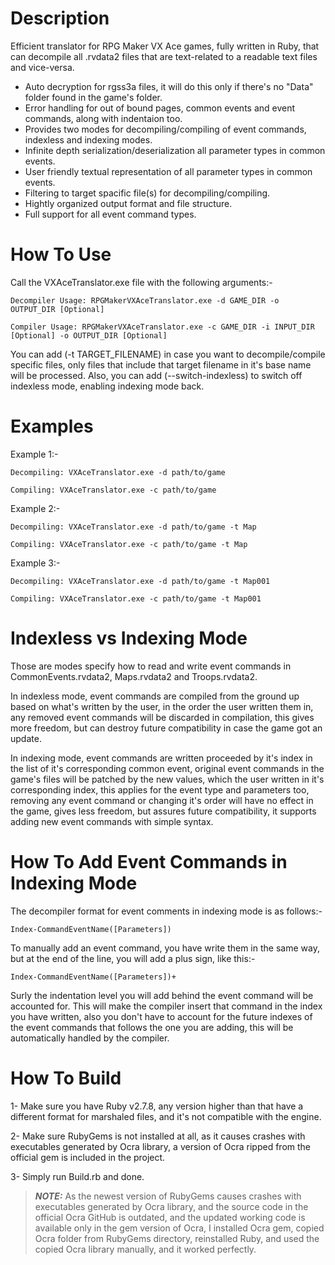 # Description
Efficient translator for RPG Maker VX Ace games, fully written in Ruby, that can decompile all .rvdata2 files that are text-related to a readable text files and vice-versa.

- Auto decryption for rgss3a files, it will do this only if there's no "Data" folder found in the game's folder.
- Error handling for out of bound pages, common events and event commands, along with indentaion too.
- Provides two modes for decompiling/compiling of event commands, indexless and indexing modes.
- Infinite depth serialization/deserialization all parameter types in common events.
- User friendly textual representation of all parameter types in common events.
- Filtering to target spacific file(s) for decompiling/compiling.
- Hightly organized output format and file structure.
- Full support for all event command types.


# How To Use
Call the VXAceTranslator.exe file with the following arguments:-

```Decompiler Usage: RPGMakerVXAceTranslator.exe -d GAME_DIR -o OUTPUT_DIR [Optional]```

```Compiler Usage: RPGMakerVXAceTranslator.exe -c GAME_DIR -i INPUT_DIR [Optional] -o OUTPUT_DIR [Optional]```

You can add (-t TARGET_FILENAME) in case you want to decompile/compile specific files, only files that include that target filename in it's base name will be processed.
Also, you can add (--switch-indexless) to switch off indexless mode, enabling indexing mode back.

# Examples
Example 1:-

```Decompiling: VXAceTranslator.exe -d path/to/game```
  
```Compiling: VXAceTranslator.exe -c path/to/game```

Example 2:-

```Decompiling: VXAceTranslator.exe -d path/to/game -t Map```
  
```Compiling: VXAceTranslator.exe -c path/to/game -t Map```

Example 3:-

```Decompiling: VXAceTranslator.exe -d path/to/game -t Map001```
  
```Compiling: VXAceTranslator.exe -c path/to/game -t Map001```

# Indexless vs Indexing Mode
Those are modes specify how to read and write event commands in CommonEvents.rvdata2, Maps.rvdata2 and Troops.rvdata2.

In indexless mode, event commands are compiled from the ground up based on what's written by the user, in the order the user written them in, any removed event commands will be discarded in compilation, this gives more freedom, but can destroy future compatibility in case the game got an update.

In indexing mode, event commands are written proceeded by it's index in the list of it's corresponding common event, original event commands in the game's files will be patched by the new values, which the user written in it's corresponding index, this applies for the event type and parameters too, removing any event command or changing it's order will have no effect in the game, gives less freedom, but assures future compatibility, it supports adding new event commands with simple syntax.

# How To Add Event Commands in Indexing Mode
The decompiler format for event comments in indexing mode is as follows:-

`Index-CommandEventName([Parameters])`

To manually add an event command, you have write them in the same way, but at the end of the line, you will add a plus sign, like this:-

`Index-CommandEventName([Parameters])+`

Surly the indentation level you will add behind the event command will be accounted for.
This will make the compiler insert that command in the index you have written, also you don't have to account for the future indexes of the event commands that follows the one you are adding, this will be automatically handled by the compiler.

# How To Build
1- Make sure you have Ruby v2.7.8, any version higher than that have a different format for marshaled files, and it's not compatible with the engine.

2- Make sure RubyGems is not installed at all, as it causes crashes with executables generated by Ocra library, a version of Ocra ripped from the official gem is included in the project.

3- Simply run Build.rb and done.

> **_NOTE:_** As the newest version of RubyGems causes crashes with executables generated by Ocra library, and the source code in the official Ocra GitHub is outdated, and the updated working code is available only in the gem version of Ocra, I installed Ocra gem, copied Ocra folder from RubyGems directory, reinstalled Ruby, and used the copied Ocra library manually, and it worked perfectly.
